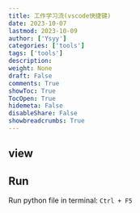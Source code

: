 ```yaml
---
title: 工作学习流(vscode快捷键)
date: 2023-10-07
lastmod: 2023-10-09
author: ['Ysyy']
categories: ['tools']
tags: ['tools']
description: 
weight: None
draft: False
comments: True
showToc: True
TocOpen: True
hidemeta: False
disableShare: False
showbreadcrumbs: True
---
```

## view




## Run

Run python file in terminal: `Ctrl + F5`